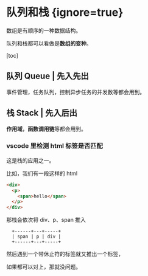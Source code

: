 # 队列和栈 {ignore=true}

数组是有顺序的一种数据结构。

队列和栈都可以看做是**数组的变种**。

[toc]

## 队列 Queue | 先入先出

事件管理，任务队列，控制异步任务的并发数等都会用到。

## 栈 Stack | 先入后出
   
**作用域**，**函数调用链**等都会用到。

### vscode 里检测 html 标签是否匹配

这是栈的应用之一。

比如，我们有一段这样的 html

```html
<div>
  <p>
    <span>hello</span>
  </p>
</div>
```

那栈会依次将 div、p、span 推入

```
  +------+---+-----+
  | span | p | div |
  +------+---+-----+
```

然后遇到一个带休止符的标签就又推出一个标签，

如果都可以对上，那就没问题。